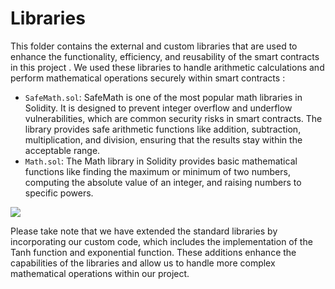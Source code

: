 
# Libraries 
This folder contains the external and custom libraries that are used to enhance the functionality, efficiency, and reusability of the smart contracts in this project . 
We used these libraries to handle arithmetic calculations and perform mathematical operations securely within smart contracts :

- `SafeMath.sol`:  SafeMath is one of the most popular math libraries in Solidity. It is designed to prevent integer overflow and underflow vulnerabilities, which are common security risks in smart contracts. The library provides safe arithmetic functions like addition, subtraction, multiplication, and division, ensuring that the results stay within the acceptable range.
- `Math.sol`: The Math library in Solidity provides basic mathematical functions like finding the maximum or minimum of two numbers, computing the absolute value of an integer, and raising numbers to specific powers.

![](https://img.shields.io/badge/Note-Important-red)

Please take note that we have extended the standard libraries by incorporating our custom code, which includes the implementation of the Tanh function and exponential function. These additions enhance the capabilities of the libraries and allow us to handle more complex mathematical operations within our project.
